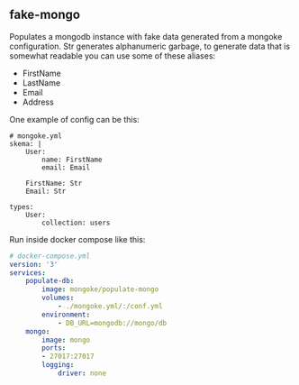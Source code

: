 ## fake-mongo

Populates a mongodb instance with fake data generated from a mongoke configuration.
Str generates alphanumeric garbage, to generate data that is somewhat readable you can use some of these aliases:
- FirstName
- LastName
- Email
- Address

One example of config can be this:
```
# mongoke.yml
skema: |
    User:
        name: FirstName
        email: Email

    FirstName: Str
    Email: Str

types:
    User:
        collection: users
```

Run inside docker compose like this:
```yml
# docker-compose.yml
version: '3'
services:
    populate-db:
        image: mongoke/populate-mongo
        volumes:
            - ./mongoke.yml/:/conf.yml
        environment:
            - DB_URL=mongodb://mongo/db
    mongo:
        image: mongo
        ports:
        - 27017:27017
        logging: 
            driver: none
```
